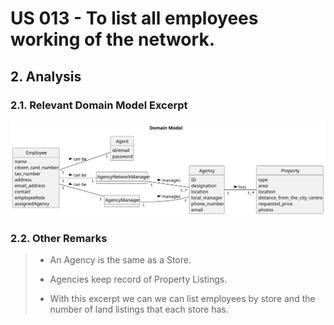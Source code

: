 # US 013 - To list all employees working of the network.

## 2. Analysis

### 2.1. Relevant Domain Model Excerpt 

![Domain Model](svg/us013-domain-model.svg)

### 2.2. Other Remarks

> * An Agency is the same as a Store.
>
> * Agencies keep record of Property Listings.
>
> * With this excerpt we can we can list employees by store and the number of land listings that each store has.